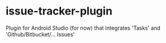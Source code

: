 # issue-tracker-plugin
Plugin for Android Studio (for now) that integrates 'Tasks' and 'Github/Bitbucket/... Issues'
